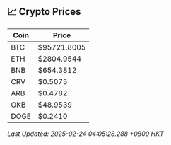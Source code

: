 ## 📈 Crypto Prices

| Coin | Price |
| ---- | ----- |
| BTC | $95721.8005 |
| ETH | $2804.9544 |
| BNB | $654.3812 |
| CRV | $0.5075 |
| ARB | $0.4782 |
| OKB | $48.9539 |
| DOGE | $0.2410 |

_Last Updated: 2025-02-24 04:05:28.288 +0800 HKT_